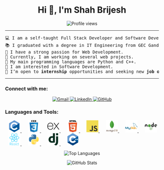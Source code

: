 <h1 align="center">Hi 👋, I'm Shah Brijesh</h1>

<p align="center">
  <img src="https://komarev.com/ghpvc/?username=shlok-177&label=Profile%20views&color=0e75b6&style=flat" alt="Profile views" />
</p>
<hr>
<pre>
💻 I am a self-taught Full Stack Developer and Software Developer.
📚 I graduated with a degree in IT Engineering from GEC Gandhinagar.
📝 I have a strong passion for Web Development.
🔭 Currently, I am working on several web projects.
🌟 My main programming languages are Python and C++.
🚩 I am interested in Software Development.
🤔 I’m open to <b>internship</b> opportunities and seeking new <b>job opportunities</b>. Here is <a href="https://shlokjadeja.tech/static/media/resume.de5296312cc14f5290ed.pdf" target="_blank">MY RESUME</a>.
</pre>
<hr>
<h3 align="left">Connect with me:</h3>
<p align="center">
  <a href="mailto:brijeshshah654@gmail.com">
    <img src="https://img.shields.io/badge/Gmail-D14836?style=plastic&logo=gmail&logoColor=white" alt="Gmail"/>
  </a>
  <a href="https://www.linkedin.com/in/shahbrijesh1/">
    <img src="https://img.shields.io/badge/LinkedIn-0077B5?style=plastic&logo=linkedin&logoColor=white" alt="LinkedIn"/>
  </a>
  <a href="https://github.com/Brijesh-0106">
    <img src="https://img.shields.io/badge/GitHub-181717?style=plastic&logo=github&logoColor=white" alt="GitHub"/>
  </a>
</p>

<h3 align="left">Languages and Tools:</h3>
<p align="left">
  <a href="https://www.cprogramming.com/" target="_blank" rel="noreferrer" style="padding: 10px;">
    <img src="https://raw.githubusercontent.com/devicons/devicon/master/icons/c/c-original.svg" alt="C" width="40" height="40"/>
  </a>
  <a href="https://www.w3schools.com/css/" target="_blank" rel="noreferrer" style="padding: 10px;">
    <img src="https://raw.githubusercontent.com/devicons/devicon/master/icons/css3/css3-original-wordmark.svg" alt="CSS3" width="40" height="40"/>
  </a>
  <a href="https://expressjs.com" target="_blank" rel="noreferrer" style="padding: 10px;">
    <img src="https://raw.githubusercontent.com/devicons/devicon/master/icons/express/express-original.svg" alt="Express" width="40" height="40"/>
  </a>
  <a href="https://www.w3.org/html/" target="_blank" rel="noreferrer" style="padding: 10px;">
    <img src="https://raw.githubusercontent.com/devicons/devicon/master/icons/html5/html5-original-wordmark.svg" alt="HTML5" width="40" height="40"/>
  </a>
  <a href="https://developer.mozilla.org/en-US/docs/Web/JavaScript" target="_blank" rel="noreferrer" style="padding: 10px;">
    <img src="https://raw.githubusercontent.com/devicons/devicon/master/icons/javascript/javascript-original.svg" alt="JavaScript" width="40" height="40"/>
  </a>
  <a href="https://www.mongodb.com/" target="_blank" rel="noreferrer" style="padding: 10px;">
    <img src="https://raw.githubusercontent.com/devicons/devicon/master/icons/mongodb/mongodb-original-wordmark.svg" alt="MongoDB" width="40" height="40"/>
  </a>
  <a href="https://www.mysql.com/" target="_blank" rel="noreferrer" style="padding: 10px;">
    <img src="https://raw.githubusercontent.com/devicons/devicon/master/icons/mysql/mysql-original-wordmark.svg" alt="MySQL" width="40" height="40"/>
  </a>
  <a href="https://nodejs.org" target="_blank" rel="noreferrer" style="padding: 10px;">
    <img src="https://raw.githubusercontent.com/devicons/devicon/master/icons/nodejs/nodejs-original-wordmark.svg" alt="Node.js" width="40" height="40"/>
  </a>
  <a href="https://reactjs.org/" target="_blank" rel="noreferrer" style="padding: 10px;">
    <img src="https://raw.githubusercontent.com/devicons/devicon/master/icons/react/react-original-wordmark.svg" alt="React" width="40" height="40"/>
  </a>
  <a href="https://www.python.org/" target="_blank" rel="noreferrer" style="padding: 10px;">
    <img src="https://raw.githubusercontent.com/devicons/devicon/master/icons/python/python-original.svg" alt="Python" width="40" height="40"/>
  </a>
  <a href="https://www.djangoproject.com/" target="_blank" rel="noreferrer" style="padding: 10px;">
    <img src="https://raw.githubusercontent.com/devicons/devicon/master/icons/django/django-plain.svg" alt="Django" width="40" height="40"/>
  </a>
  <a href="https://www.cplusplus.com/" target="_blank" rel="noreferrer" style="padding: 10px;">
    <img src="https://raw.githubusercontent.com/devicons/devicon/master/icons/cplusplus/cplusplus-original.svg" alt="C++" width="40" height="40"/>
  </a>
</p>

<p align="center">
  <img src="https://github-readme-stats.vercel.app/api/top-langs?username=shlok-177&show_icons=true&locale=en&layout=compact" alt="Top Languages" />
</p>

<p align="center">
  <img src="https://github-readme-stats.vercel.app/api?username=shlok-177&show_icons=true&locale=en" alt="GitHub Stats" />
</p>
